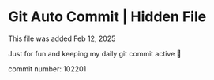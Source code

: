 # Git Auto Commit | Hidden File

This file was added Feb 12, 2025

Just for fun and keeping my daily git commit active 🤪

commit number: 102201
